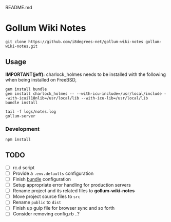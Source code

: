README.md

# Gollum Wiki Notes

    git clone https://github.com/i8degrees-net/gollum-wiki-notes gollum-wiki-notes.git

## Usage

**IMPORTANT(jeff):** charlock_holmes needs to be installed with the following
when being installed on FreeBSD,

    gem install bundle
    gem install charlock_holmes -- --with-icu-include=/usr/local/include --with-icuil18nlib=/usr/local/lib --with-icu-lib=/usr/local/lib
    bundle install

    tail -f logs/notes.log
    gollum-server

### Development

    npm install

## TODO

- [ ] rc.d script
- [ ] Provide a ```.env.defaults``` configuration
- [ ] Finish [bundle](http://bundler.io/v1.13/man/bundle.1.html) configuration
- [ ] Setup appropriate error handling for production servers
- [ ] Rename project and its related files to **gollum-wiki-notes**
- [ ] Move project source files to ```src```
- [ ] Rename ```public``` to ```dist```
- [ ] Finish up gulp file for browser sync and so forth
- [ ] Consider removing config.rb ..?
